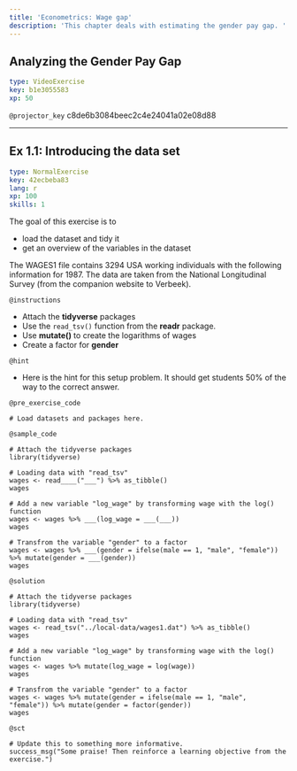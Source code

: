 ```yaml
---
title: 'Econometrics: Wage gap'
description: 'This chapter deals with estimating the gender pay gap. '
---
```


## Analyzing the Gender Pay Gap

```yaml
type: VideoExercise
key: b1e3055583
xp: 50
```

`@projector_key`
c8de6b3084beec2c4e24041a02e08d88

---

## Ex 1.1: Introducing the data set

```yaml
type: NormalExercise
key: 42ecbeba83
lang: r
xp: 100
skills: 1
```

The goal of this exercise is to

- load the dataset and tidy it
- get an overview of the variables in the dataset

The WAGES1 file contains 3294 USA working individuals with the following information for 1987. The data are taken from the National Longitudinal Survey (from the companion website to Verbeek).




`@instructions`
- Attach the **tidyverse** packages 
- Use the `read_tsv()` function from the **readr** package. 
- Use **mutate()** to create the logarithms of wages
- Create a factor for **gender**

`@hint`
- Here is the hint for this setup problem. It should get students 50% of the way to the correct answer.

`@pre_exercise_code`
```{r}
# Load datasets and packages here.
```

`@sample_code`
```{r}
# Attach the tidyverse packages
library(tidyverse)

# Loading data with "read_tsv"
wages <- read____("___") %>% as_tibble()
wages

# Add a new variable "log_wage" by transforming wage with the log() function
wages <- wages %>% ___(log_wage = ___(___)) 
wages

# Transfrom the variable "gender" to a factor
wages <- wages %>% ___(gender = ifelse(male == 1, "male", "female")) %>% mutate(gender = ___(gender))
wages
```

`@solution`
```{r}
# Attach the tidyverse packages
library(tidyverse)

# Loading data with "read_tsv"
wages <- read_tsv("../local-data/wages1.dat") %>% as_tibble()
wages

# Add a new variable "log_wage" by transforming wage with the log() function
wages <- wages %>% mutate(log_wage = log(wage)) 
wages

# Transfrom the variable "gender" to a factor
wages <- wages %>% mutate(gender = ifelse(male == 1, "male", "female")) %>% mutate(gender = factor(gender))
wages
```

`@sct`
```{r}
# Update this to something more informative.
success_msg("Some praise! Then reinforce a learning objective from the exercise.")
```
